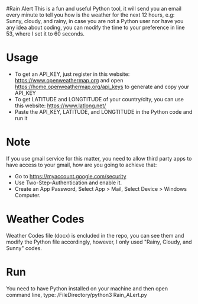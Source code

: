#Rain Alert
This is a fun and useful Python tool, it will send you an email every minute to tell you how is the weather for the next 12 hours, e.g: Sunny, cloudy, and rainy, in case you are not a Python user nor have you any idea about coding, you can modify the time to your preference in line 53, where I set it to 60 seconds.

# Usage
* To get an API_KEY, just register in this website: https://www.openweathermap.org and open https://home.openweathermap.org/api_keys to generate and copy your API_KEY
* To get LATITUDE and LONGTITUDE of your country/city, you can use this website: https://www.latlong.net/
* Paste the API_KEY, LATITUDE, and LONGTITUDE in the Python code and run it

# Note 
If you use gmail service for this matter, you need to allow third party apps to have access to your gmail, how are you going to achieve that:
* Go to https://myaccount.google.com/security
* Use Two-Step-Authentication and enable it.
* Create an App Password, Select App > Mail, Select Device > Windows Computer.

# Weather Codes
Weather Codes file (docx) is encluded in the repo, you can see them and modify the Python file accordingly, however, I only used "Rainy, Cloudy, and Sunny" codes.

# Run 
You need to have Python installed on your machine and then open command line, type: /FileDirectory/python3 Rain_ALert.py
